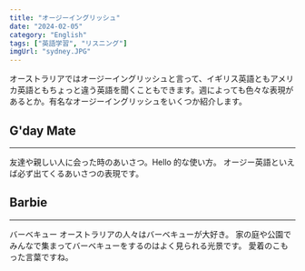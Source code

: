 ```yaml
---
title: "オージーイングリッシュ"
date: "2024-02-05"
category: "English"
tags: ["英語学習", "リスニング"]
imgUrl: "sydney.JPG"
---
```


オーストラリアではオージーイングリッシュと言って、イギリス英語ともアメリカ英語ともちょっと違う英語を聞くこともできます。週によっても色々な表現があるとか。有名なオージーイングリッシュをいくつか紹介します。

## G'day Mate

---

友達や親しい人に会った時のあいさつ。Hello 的な使い方。
オージー英語といえば必ず出てくるあいさつの表現です。

## Barbie

---

バーベキュー
オーストラリアの人々はバーベキューが大好き。
家の庭や公園でみんなで集まってバーベキューをするのはよく見られる光景です。
愛着のこもった言葉ですね。

